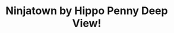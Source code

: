 ---
title: Ninjatown by Hippo Penny Deep View!
layout: scoredetail
permalink: /meta-score/ninjatown
header:
  teaser: /assets/images/ninjatown.jpg
  video:
    id: LjL_zIyNlRA
    provider: youtube
---